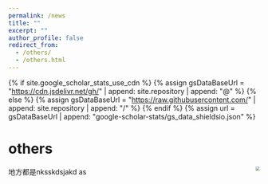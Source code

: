 ```yaml
---
permalink: /news
title: ""
excerpt: ""
author_profile: false
redirect_from: 
  - /others/
  - /others.html
---
```


{% if site.google_scholar_stats_use_cdn %}
{% assign gsDataBaseUrl = "https://cdn.jsdelivr.net/gh/" | append: site.repository | append: "@" %}
{% else %}
{% assign gsDataBaseUrl = "https://raw.githubusercontent.com/" | append: site.repository | append: "/" %}
{% endif %}
{% assign url = gsDataBaseUrl | append: "google-scholar-stats/gs_data_shieldsio.json" %}

<span class='anchor' id='others'></span>

# others



<img align="right" src="../images/500x300.png" style="zoom:50%;" />地方都是nksskdsjakd as 


